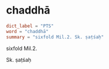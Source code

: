 # chaddhā

``` toml
dict_label = "PTS"
word = "chaddhā"
summary = "sixfold Mil.2. Sk. ṣaṭśaḥ"
```

sixfold Mil.2.

Sk. ṣaṭśaḥ

